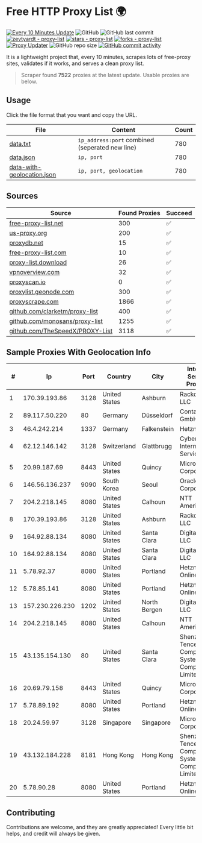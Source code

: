 
# Free HTTP Proxy List 🌍

[![Every 10 Minutes Update](https://github.com/mertguvencli/http-proxy-list/actions/workflows/main.yml/badge.svg?branch=main)](https://github.com/mertguvencli/http-proxy-list/actions/workflows/main.yml)
![GitHub](https://img.shields.io/github/license/mertguvencli/http-proxy-list)
![GitHub last commit](https://img.shields.io/github/last-commit/mertguvencli/http-proxy-list)
[![zevtyardt - proxy-list](https://img.shields.io/static/v1?label=zevtyardt&message=proxy-list&color=blue&logo=github)](https://github.com/zevtyardt/proxy-list "Go to GitHub repo")
[![stars - proxy-list](https://img.shields.io/github/stars/zevtyardt/proxy-list?style=social)](https://github.com/zevtyardt/proxy-list)
[![forks - proxy-list](https://img.shields.io/github/forks/zevtyardt/proxy-list?style=social)](https://github.com/zevtyardt/proxy-list)
[![Proxy Updater](https://github.com/zevtyardt/proxy-list/workflows/Proxy%20Updater/badge.svg)](https://github.com/zevtyardt/proxy-list/actions?query=workflow:"Proxy+Updater")
![GitHub repo size](https://img.shields.io/github/repo-size/zevtyardt/proxy-list)
[![GitHub commit activity](https://img.shields.io/github/commit-activity/m/zevtyardt/proxy-list?logo=commits)](https://github.com/zevtyardt/proxy-list/commits/main)

It is a lightweight project that, every 10 minutes, scrapes lots of free-proxy sites, validates if it works, and serves a clean proxy list.

> Scraper found **7522** proxies at the latest update. Usable proxies are below.

## Usage

Click the file format that you want and copy the URL.

|File|Content|Count|
|----|-------|-----|
|[data.txt](https://raw.githubusercontent.com/mertguvencli/http-proxy-list/main/proxy-list/data.txt)|`ip_address:port` combined (seperated new line)|780|
|[data.json](https://raw.githubusercontent.com/mertguvencli/http-proxy-list/main/proxy-list/data.json)|`ip, port`|780|
|[data-with-geolocation.json](https://raw.githubusercontent.com/mertguvencli/http-proxy-list/main/proxy-list/data-with-geolocation.json)|`ip, port, geolocation`|780|

## Sources

|Source|Found Proxies|Succeed|
|------|-------------|-------|
|[free-proxy-list.net](https://free-proxy-list.net)|300|✅|
|[us-proxy.org](https://www.us-proxy.org)|200|✅|
|[proxydb.net](http://proxydb.net)|15|✅|
|[free-proxy-list.com](https://free-proxy-list.com/?page=&port=&type%5B%5D=http&type%5B%5D=https&up_time=0&search=Search)|10|✅|
|[proxy-list.download](https://www.proxy-list.download/HTTP)|26|✅|
|[vpnoverview.com](https://vpnoverview.com/privacy/anonymous-browsing/free-proxy-servers)|32|✅|
|[proxyscan.io](https://www.proxyscan.io)|0|✅|
|[proxylist.geonode.com](https://proxylist.geonode.com/api/proxy-list?limit=300&page=1&sort_by=lastChecked&sort_type=desc&protocols=http,https)|300|✅|
|[proxyscrape.com](https://api.proxyscrape.com/v2/?request=displayproxies&protocol=http&timeout=10000&country=all&ssl=all&anonymity=all)|1866|✅|
|[github.com/clarketm/proxy-list](https://raw.githubusercontent.com/clarketm/proxy-list/master/proxy-list-raw.txt)|400|✅|
|[github.com/monosans/proxy-list](https://raw.githubusercontent.com/monosans/proxy-list/main/proxies/http.txt)|1255|✅|
|[github.com/TheSpeedX/PROXY-List](https://raw.githubusercontent.com/TheSpeedX/PROXY-List/master/http.txt)|3118|✅|


## Sample Proxies With Geolocation Info

|#|Ip|Port|Country|City|Internet Service Provider|
|-|--|----|-------|----|-------------------------|
|1|170.39.193.86|3128|United States|Ashburn|Rackdog, LLC|
|2|89.117.50.220|80|Germany|Düsseldorf|Contabo GmbH|
|3|46.4.242.214|1337|Germany|Falkenstein|Hetzner|
|4|62.12.146.142|3128|Switzerland|Glattbrugg|Cyberlink Internet Services AG|
|5|20.99.187.69|8443|United States|Quincy|Microsoft Corporation|
|6|146.56.136.237|9090|South Korea|Seoul|Oracle Corporation|
|7|204.2.218.145|8080|United States|Calhoun|NTT America, Inc.|
|8|170.39.193.86|3128|United States|Ashburn|Rackdog, LLC|
|9|164.92.88.134|8080|United States|Santa Clara|DigitalOcean, LLC|
|10|164.92.88.134|8080|United States|Santa Clara|DigitalOcean, LLC|
|11|5.78.92.37|8080|United States|Portland|Hetzner Online GmbH|
|12|5.78.85.141|8080|United States|Portland|Hetzner Online GmbH|
|13|157.230.226.230|1202|United States|North Bergen|DigitalOcean, LLC|
|14|204.2.218.145|8080|United States|Calhoun|NTT America, Inc.|
|15|43.135.154.130|80|United States|Santa Clara|Shenzhen Tencent Computer Systems Company Limited|
|16|20.69.79.158|8443|United States|Quincy|Microsoft Corporation|
|17|5.78.89.192|8080|United States|Portland|Hetzner Online GmbH|
|18|20.24.59.97|3128|Singapore|Singapore|Microsoft Corporation|
|19|43.132.184.228|8181|Hong Kong|Hong Kong|Shenzhen Tencent Computer Systems Company Limited|
|20|5.78.90.28|8080|United States|Portland|Hetzner Online GmbH|



## Contributing

Contributions are welcome, and they are greatly appreciated! Every
little bit helps, and credit will always be given.

